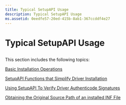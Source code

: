 ```yaml
---
title: Typical SetupAPI Usage
description: Typical SetupAPI Usage
ms.assetid: 0eedfe57-20ed-415b-8ab1-367ccddf4e27
---
```


# Typical SetupAPI Usage


## <a href="" id="ddk-typical-setupapi-usage-dg"></a>


This section includes the following topics:

[Basic Installation Operations](basic-installation-operations.md)

[SetupAPI Functions that Simplify Driver Installation](setupapi-functions-that-simplify-driver-installation.md)

[Using SetupAPI To Verify Driver Authenticode Signatures](using-setupapi-to-verify-driver-authenticode-signatures.md)

[Obtaining the Original Source Path of an installed INF File](obtaining-the-original-source-path-of-an-installed-inf-file.md)

 

 





